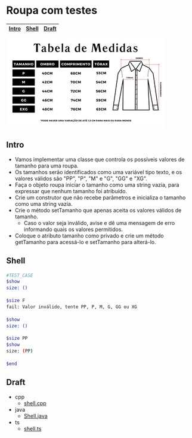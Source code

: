# Roupa com testes

<!-- toch -->
[Intro](#intro) | [Shell](#shell) | [Draft](#draft)
-- | -- | --
<!-- toch -->

![_](cover.jpg)

## Intro

- Vamos implementar uma classe que controla os possíveis valores de tamanho para uma roupa.
- Os tamanhos serão identificados como uma variável tipo texto, e os valores válidos são "PP", "P", "M" e "G", "GG" e "XG".
- Faça o objeto roupa iniciar o tamanho como uma string vazia, para expressar que nenhum tamanho foi atribuído.
- Crie um construtor que não recebe parâmetros e inicializa o tamanho como uma string vazia.
- Crie o método setTamanho que apenas aceita os valores válidos de tamanho.
  - Caso o valor seja inválido, avise e dê uma mensagem de erro informando quais os valores permitidos.
- Coloque o atributo tamanho como privado e crie um método getTamanho para acessá-lo e setTamanho para alterá-lo.

## Shell

```bash
#TEST_CASE
$show
size: ()

$size F
fail: Valor inválido, tente PP, P, M, G, GG ou XG

$show
size: ()

$size PP
$show
size: (PP)

$end

```

## Draft

<!-- links .cache/draft -->
- cpp
  - [shell.cpp](.cache/draft/cpp/shell.cpp)
- java
  - [Shell.java](.cache/draft/java/Shell.java)
- ts
  - [shell.ts](.cache/draft/ts/shell.ts)
<!-- links -->
